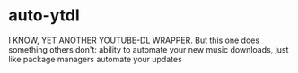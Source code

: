 # auto-ytdl
I KNOW, YET ANOTHER YOUTUBE-DL WRAPPER. But this one does something others don't: ability to automate your new music downloads, just like package managers automate your updates
